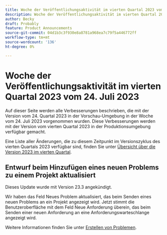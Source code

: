 ```yaml
---
title: Woche der Veröffentlichungsaktivität im vierten Quartal 2023 vom 24. Juli 2023
description: Woche der Veröffentlichungsaktivität im vierten Quartal 2023 vom 24. Juli 2023
author: Becky
draft: Probably
feature: Product Announcements
source-git-commit: 04d1b3c3f930e8a8781a968ea7c79f5a446772ff
workflow-type: tm+mt
source-wordcount: '136'
ht-degree: 0%

---
```


# Woche der Veröffentlichungsaktivität im vierten Quartal 2023 vom 24. Juli 2023

Auf dieser Seite werden alle Verbesserungen beschrieben, die mit der Version vom 24. Quartal 2023 in der Vorschau-Umgebung in der Woche vom 24. Juli 2023 vorgenommen wurden. Diese Verbesserungen werden mit der Version vom vierten Quartal 2023 in der Produktionsumgebung verfügbar gemacht.

Eine Liste aller Änderungen, die zu diesem Zeitpunkt im Versionszyklus des vierten Quartals 2023 verfügbar sind, finden Sie unter [Übersicht über die Version 2023 im vierten Quartal](/help/quicksilver/product-announcements/product-releases/23-q4-release-activity/23-q4-release-overview.md).

## Entwurf beim Hinzufügen eines neuen Problems zu einem Projekt aktualisiert

Dieses Update wurde mit Version 23.3 angekündigt.

Wir haben das Feld Neues Problem aktualisiert, das beim Senden eines neuen Problems an ein Projekt angezeigt wird. Jetzt stimmt die Benutzeroberfläche mit dem Feld Neue Anforderung überein, das beim Senden einer neuen Anforderung an eine Anforderungswarteschlange angezeigt wird.

Weitere Informationen finden Sie unter [Erstellen von Problemen](/help/quicksilver/manage-work/issues/manage-issues/create-issues.md).
